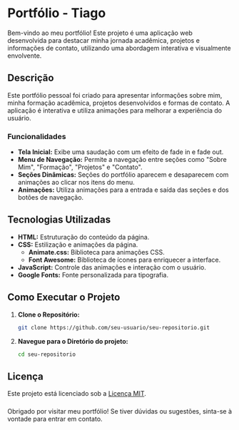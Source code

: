 # Portfólio - Tiago

Bem-vindo ao meu portfólio! Este projeto é uma aplicação web desenvolvida para destacar minha jornada acadêmica, projetos e informações de contato, utilizando uma abordagem interativa e visualmente envolvente.

## Descrição

Este portfólio pessoal foi criado para apresentar informações sobre mim, minha formação acadêmica, projetos desenvolvidos e formas de contato. A aplicação é interativa e utiliza animações para melhorar a experiência do usuário.

### Funcionalidades

- **Tela Inicial:** Exibe uma saudação com um efeito de fade in e fade out.
- **Menu de Navegação:** Permite a navegação entre seções como "Sobre Mim", "Formação", "Projetos" e "Contato".
- **Seções Dinâmicas:** Seções do portfólio aparecem e desaparecem com animações ao clicar nos itens do menu.
- **Animações:** Utiliza animações para a entrada e saída das seções e dos botões de navegação.

## Tecnologias Utilizadas

- **HTML:** Estruturação do conteúdo da página.
- **CSS:** Estilização e animações da página.
  - **Animate.css:** Biblioteca para animações CSS.
  - **Font Awesome:** Biblioteca de ícones para enriquecer a interface.
- **JavaScript:** Controle das animações e interação com o usuário.
- **Google Fonts:** Fonte personalizada para tipografia.

## Como Executar o Projeto

1. **Clone o Repositório:**
   ```bash
   git clone https://github.com/seu-usuario/seu-repositorio.git

2. **Navegue para o Diretório do projeto:**
   ```bash
   cd seu-repositorio
## Licença 
Este projeto está licenciado sob a [Licença MIT](LICENSE.txt).

### 
Obrigado por visitar meu portfólio! Se tiver dúvidas ou sugestões, sinta-se à vontade para entrar em contato.



